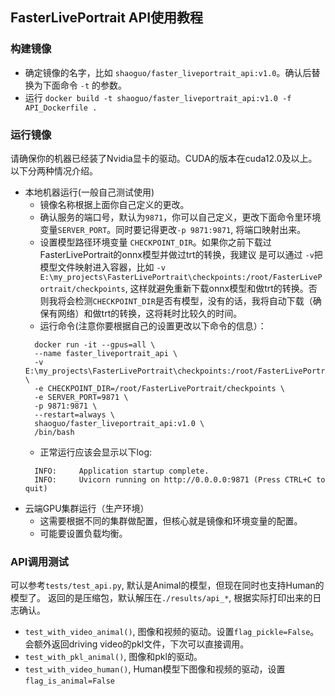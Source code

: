 ## FasterLivePortrait API使用教程

### 构建镜像
* 确定镜像的名字，比如 `shaoguo/faster_liveportrait_api:v1.0`。确认后替换为下面命令 `-t` 的参数。
* 运行 `docker build -t shaoguo/faster_liveportrait_api:v1.0 -f API_Dockerfile .`

### 运行镜像
请确保你的机器已经装了Nvidia显卡的驱动。CUDA的版本在cuda12.0及以上。以下分两种情况介绍。
* 本地机器运行(一般自己测试使用)
  * 镜像名称根据上面你自己定义的更改。
  * 确认服务的端口号，默认为`9871`，你可以自己定义，更改下面命令里环境变量`SERVER_PORT`。同时要记得更改`-p 9871:9871`, 将端口映射出来。
  * 设置模型路径环境变量 `CHECKPOINT_DIR`。如果你之前下载过FasterLivePortrait的onnx模型并做过trt的转换，我建议
  是可以通过 `-v`把 模型文件映射进入容器，比如 `-v E:\my_projects\FasterLivePortrait\checkpoints:/root/FasterLivePortrait/checkpoints`, 
  这样就避免重新下载onnx模型和做trt的转换。否则我将会检测`CHECKPOINT_DIR`是否有模型，没有的话，我将自动下载（确保有网络）和做trt的转换，这将耗时比较久的时间。
  * 运行命令(注意你要根据自己的设置更改以下命令的信息）：
  ```shell
    docker run -it --gpus=all \
    --name faster_liveportrait_api \
    -v E:\my_projects\FasterLivePortrait\checkpoints:/root/FasterLivePortrait/checkpoints \
    -e CHECKPOINT_DIR=/root/FasterLivePortrait/checkpoints \
    -e SERVER_PORT=9871 \
    -p 9871:9871 \
    --restart=always \
    shaoguo/faster_liveportrait_api:v1.0 \
    /bin/bash
  ```
  * 正常运行应该会显示以下log:
  ```shell
    INFO:     Application startup complete.
    INFO:     Uvicorn running on http://0.0.0.0:9871 (Press CTRL+C to quit)
  ```
* 云端GPU集群运行（生产环境）
  * 这需要根据不同的集群做配置，但核心就是镜像和环境变量的配置。
  * 可能要设置负载均衡。
    
### API调用测试
可以参考`tests/test_api.py`, 默认是Animal的模型，但现在同时也支持Human的模型了。
返回的是压缩包，默认解压在`./results/api_*`, 根据实际打印出来的日志确认。
* `test_with_video_animal()`, 图像和视频的驱动。设置`flag_pickle=False`。会额外返回driving video的pkl文件，下次可以直接调用。
* `test_with_pkl_animal()`, 图像和pkl的驱动。
* `test_with_video_human()`, Human模型下图像和视频的驱动，设置`flag_is_animal=False`
